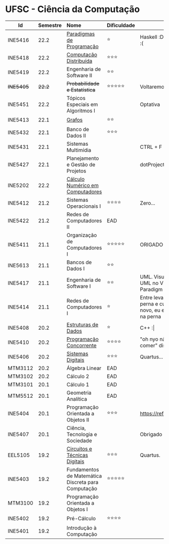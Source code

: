# UFSC - Ciência da Computação

| Id          | Semestre | Nome                                                                   | Dificuldade   |                                             |
| ----------- |:-------- |:---------------------------------------------------------------------- | :---------------------------|:----------------------------------------------------- |
| INE5416     | 22.2     | [Paradigmas de Programação](https://github.com/1allan/INE5416)         | ⭐            | Haskell :D Lisp :\| Prolog :(               |
| INE5418     | 22.2     | [Computação Distribuída](https://github.com/1allan/INE5418)            | ⭐⭐⭐        |                                             |
| INE5419     | 22.2     | Engenharia de Software II                                              | ⭐⭐          |                                             |
| ~~INE5405~~ | ~~22.2~~ | ~~Probabilidade e Estatística~~                                        | ⭐⭐⭐⭐⭐   | Voltaremos mais fortes                   |
| INE5451     | 22.2     | Tópicos Especiais em Algoritmos I                                      |               | Optativa                                    |
| INE5413     | 22.1     | [Grafos](https://github.com/1allan/INE5413)                            | ⭐⭐          |                                             |
| INE5432     | 22.1     | Banco de Dados II                                                      | ⭐⭐⭐        |                                             |
| INE5431     | 22.1     | Sistemas Multimídia                                                    |                 | CTRL + F                                    |
| INE5427     | 22.1     | Planejamento e Gestão de Projetos                                      |                | dotProject+                                  |
| INE5202     | 22.2     | [Cálculo Numérico em Computadores](https://github.com/1allan/INE5202)  |                |                                             |
| INE5412     | 21.2     | Sistemas Operacionais I                                                | ⭐⭐⭐⭐      | Zero...                                    |
| INE5422     | 21.2     | Redes de Computadores II                                               | EAD             |                                            |
| INE5411     | 21.1     | Organização de Computadores I                                          | ⭐⭐⭐⭐⭐   | ORIGADO EAD                                 |
| INE5613     | 21.1     | Bancos de Dados I                                                      | ⭐⭐          |                                              |
| INE5417     | 21.1     | Engenharia de Software I                                               | ⭐⭐          | UML. Visual Paradigm. UML no Visual Paradigm |
| INE5414     | 21.1     | Redes de Computadores I                                                | ⭐             | Entre levar um tiro na perna e cursar isso de novo, eu escolho 2 tiros na perna |
| INE5408     | 20.2     | [Estruturas de Dados](https://github.com/1allan/INE5408)               | ⭐            | C++ :\|                                     |
| INE5410     | 20.2     | [Programação Concorrente](https://github.com/1allan/INE5410)           | ⭐⭐⭐⭐     | "oh nyo não consigo comer" disse o filósofo |
| INE5406     | 20.2     | [Sistemas Digitais](https://github.com/1allan/INE5406)                 | ⭐⭐⭐        | Quartus... de novo...                       |
| MTM3112     | 20.2     | Álgebra Linear                                                         | EAD             |                                             |
| MTM3102     | 20.2     | Cálculo 2                                                              | EAD             |                                             |
| MTM3101     | 20.1     | Cálculo 1                                                              | EAD            |                                             |
| MTM5512     | 20.1     | Geometria Analítica                                                    | EAD             |                                             |
| INE5404     | 20.1     | Programação Orientada a Objetos II                                     | ⭐⭐⭐        | https://refactoring.guru/                   |
| INE5407     | 20.1     | Ciência, Tecnologia e Sociedade                                        |                  | Obrigado EAD                               |
| EEL5105     | 19.2     | [Circuitos e Técnicas Digitais](https://github.com/1allan/EEL5105)     | ⭐⭐⭐        | Quartus.                                    |
| INE5403     | 19.2     | Fundamentos de Matemática Discreta para Computação                     | ⭐⭐⭐⭐⭐   |                                             |
| MTM3100     | 19.2     | Programação Orientada a Objetos I                                      |                |                                             |
| INE5402     | 19.2     | Pré-Cálculo                                                            | ⭐⭐⭐⭐      |                                            |
| INE5401     | 19.2     | Introdução à Computação                                                |                |                                              |
